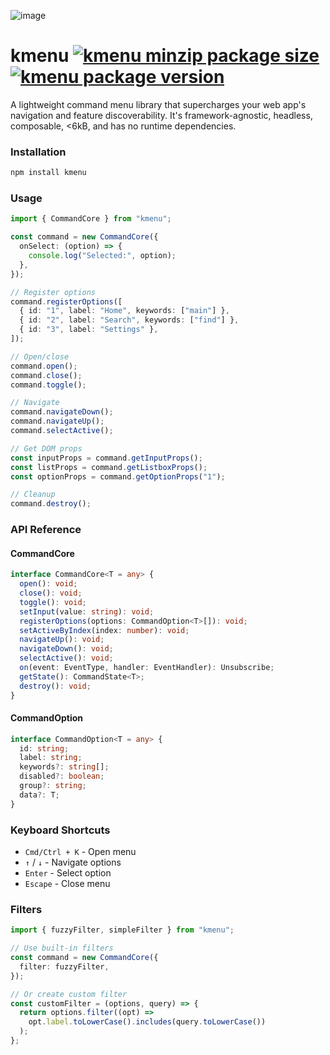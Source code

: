 ![image](https://kmenu.dev/og.png)

# kmenu [![kmenu minzip package size](https://img.shields.io/bundlephobia/minzip/kmenu)](https://www.npmjs.com/package/kmenu?activeTab=code) [![kmenu package version](https://img.shields.io/npm/v/kmenu.svg?colorB=green)](https://www.npmjs.com/package/kmenu)

A lightweight command menu library that supercharges your web app's navigation and feature discoverability. It's framework-agnostic, headless, composable, <6kB, and has no runtime dependencies.

### Installation

```bash
npm install kmenu
```

### Usage

```typescript
import { CommandCore } from "kmenu";

const command = new CommandCore({
  onSelect: (option) => {
    console.log("Selected:", option);
  },
});

// Register options
command.registerOptions([
  { id: "1", label: "Home", keywords: ["main"] },
  { id: "2", label: "Search", keywords: ["find"] },
  { id: "3", label: "Settings" },
]);

// Open/close
command.open();
command.close();
command.toggle();

// Navigate
command.navigateDown();
command.navigateUp();
command.selectActive();

// Get DOM props
const inputProps = command.getInputProps();
const listProps = command.getListboxProps();
const optionProps = command.getOptionProps("1");

// Cleanup
command.destroy();
```

### API Reference

#### CommandCore

```typescript
interface CommandCore<T = any> {
  open(): void;
  close(): void;
  toggle(): void;
  setInput(value: string): void;
  registerOptions(options: CommandOption<T>[]): void;
  setActiveByIndex(index: number): void;
  navigateUp(): void;
  navigateDown(): void;
  selectActive(): void;
  on(event: EventType, handler: EventHandler): Unsubscribe;
  getState(): CommandState<T>;
  destroy(): void;
}
```

#### CommandOption

```typescript
interface CommandOption<T = any> {
  id: string;
  label: string;
  keywords?: string[];
  disabled?: boolean;
  group?: string;
  data?: T;
}
```

### Keyboard Shortcuts

- `Cmd/Ctrl + K` - Open menu
- `↑` / `↓` - Navigate options
- `Enter` - Select option
- `Escape` - Close menu

### Filters

```typescript
import { fuzzyFilter, simpleFilter } from "kmenu";

// Use built-in filters
const command = new CommandCore({
  filter: fuzzyFilter,
});

// Or create custom filter
const customFilter = (options, query) => {
  return options.filter((opt) =>
    opt.label.toLowerCase().includes(query.toLowerCase())
  );
};
```
